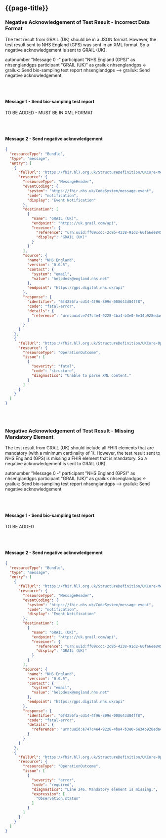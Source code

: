 ## {{page-title}}

### Negative Acknowledgement of Test Result - Incorrect Data Format

The test result from GRAIL (UK) should be in a JSON format. However, the test result sent to NHS England (GPS) was sent in an XML format. So a negative acknowledgement is sent to GRAIL (UK).

<plantuml>
autonumber "Message 0 -"
participant "NHS England (GPS)" as nhsenglandgps
participant "GRAIL (UK)" as grailuk
nhsenglandgps <- grailuk: Send bio-sampling test report
nhsenglandgps --> grailuk: Send negative acknowledgement
</plantuml>

<br /><br />
#### Message 1 - Send bio-sampling test report
TO BE ADDED - MUST BE IN XML FORMAT

<br /><br />
#### Message 2 - Send negative acknowledgement
```json
{
  "resourceType": "Bundle",
  "type": "message",
  "entry": [
    {
      "fullUrl": "https://fhir.hl7.org.uk/StructureDefinition/UKCore-MessageHeader",
      "resource": {
        "resourceType": "MessageHeader",
        "eventCoding": {
          "system": "https://fhir.nhs.uk/CodeSystem/message-event",
          "code": "notification",
          "display": "Event Notification"
        },
        "destination": [
          {
            "name": "GRAIL (UK)",
            "endpoint": "https://uk.grail.com/api",
            "receiver": {
              "reference": "urn:uuid:ff09cccc-2c9b-4238-91d2-66fa6ee845c3",
              "display": "GRAIL (UK)"
            }
          }
        ],
        "source": {
          "name": "NHS England",
          "version": "0.0.5",
          "contact": {
            "system": "email",
            "value": "helpdesk@england.nhs.net"
          },
          "endpoint": "https://gps.digital.nhs.uk/api"
        },
        "response": {
          "identifier": "6f4256fa-cd14-4f96-899e-008643d84ff8",
          "code": "fatal-error",
          "details": {
            "reference": "urn:uuid:e747c4e4-9228-4ba4-b3e0-6e34b928edac"
          }
        }
      }
    },
    {
      "fullUrl": "https://fhir.hl7.org.uk/StructureDefinition/UKCore-OperationOutcome",
      "resource": {
        "resourceType": "OperationOutcome",
        "issue": [
          {
            "severity": "fatal",
            "code": "structure",
            "diagnostics": "Unable to parse XML content."
          }
        ]
      }
    }
  ]
}
```

<br /><br />
### Negative Acknowledgement of Test Result - Missing Mandatory Element 

The test result from GRAIL (UK) should include all FHIR elements that are mandatory (with a minimum cardinality of 1). However, the test result sent to NHS England (GPS) is missing a FHIR element that is mandatory. So a negative acknowledgement is sent to GRAIL (UK).

<plantuml>
autonumber "Message 0 -"
participant "NHS England (GPS)" as nhsenglandgps
participant "GRAIL (UK)" as grailuk
nhsenglandgps <- grailuk: Send bio-sampling test report
nhsenglandgps --> grailuk: Send negative acknowledgement
</plantuml>

<br /><br />
#### Message 1 - Send bio-sampling test report
TO BE ADDED

<br /><br />
#### Message 2 - Send negative acknowledgement
```json
{
  "resourceType": "Bundle",
  "type": "message",
  "entry": [
    {
      "fullUrl": "https://fhir.hl7.org.uk/StructureDefinition/UKCore-MessageHeader",
      "resource": {
        "resourceType": "MessageHeader",
        "eventCoding": {
          "system": "https://fhir.nhs.uk/CodeSystem/message-event",
          "code": "notification",
          "display": "Event Notification"
        },
        "destination": [
          {
            "name": "GRAIL (UK)",
            "endpoint": "https://uk.grail.com/api",
            "receiver": {
              "reference": "urn:uuid:ff09cccc-2c9b-4238-91d2-66fa6ee845c3",
              "display": "GRAIL (UK)"
            }
          }
        ],
        "source": {
          "name": "NHS England",
          "version": "0.0.5",
          "contact": {
            "system": "email",
            "value": "helpdesk@england.nhs.net"
          },
          "endpoint": "https://gps.digital.nhs.uk/api"
        },
        "response": {
          "identifier": "6f4256fa-cd14-4f96-899e-008643d84ff8",
          "code": "fatal-error",
          "details": {
            "reference": "urn:uuid:e747c4e4-9228-4ba4-b3e0-6e34b928edac"
          }
        }
      }
    },
    {
      "fullUrl": "https://fhir.hl7.org.uk/StructureDefinition/UKCore-OperationOutcome",
      "resource": {
        "resourceType": "OperationOutcome",
        "issue": [
          {
            "severity": "error",
            "code": "required",
            "diagnostics": "Line 246. Mandatory element is missing.",
            "expression": [
              "Observation.status"
            ]
          }
        ]
      }
    }
  ]
}
```